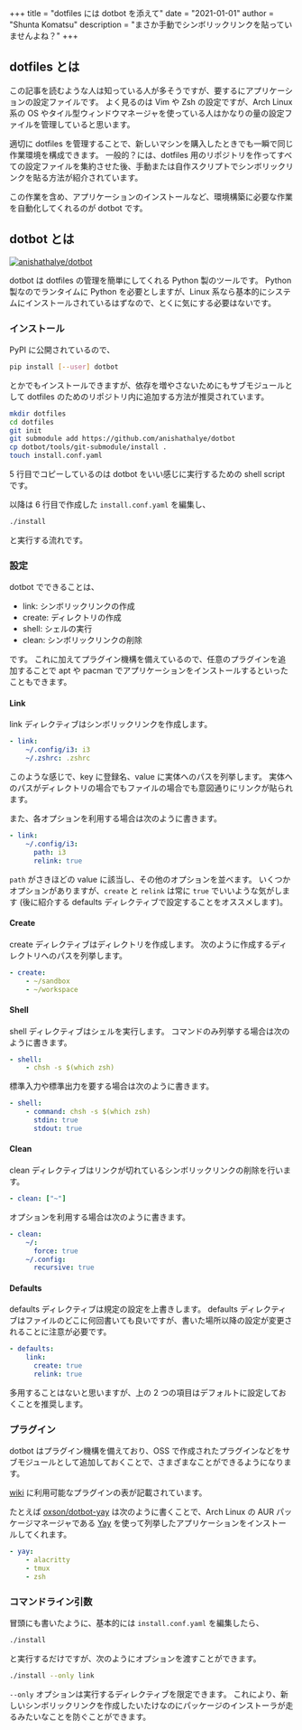 +++
title = "dotfiles には dotbot を添えて"
date = "2021-01-01"
author = "Shunta Komatsu"
description = "まさか手動でシンボリックリンクを貼っていませんよね？"
+++

## dotfiles とは

この記事を読むような人は知っている人が多そうですが、要するにアプリケーションの設定ファイルです。
よく見るのは Vim や Zsh の設定ですが、Arch Linux 系の OS やタイル型ウィンドウマネージャを使っている人はかなりの量の設定ファイルを管理していると思います。

適切に dotfiles を管理することで、新しいマシンを購入したときでも一瞬で同じ作業環境を構成できます。
一般的？には、dotfiles 用のリポジトリを作ってすべての設定ファイルを集約させた後、手動または自作スクリプトでシンボリックリンクを貼る方法が紹介されています。

この作業を含め、アプリケーションのインストールなど、環境構築に必要な作業を自動化してくれるのが dotbot です。

## dotbot とは

[![anishathalye/dotbot](https://gh-card.dev/repos/anishathalye/dotbot.svg)](https://github.com/anishathalye/dotbot)

dotbot は dotfiles の管理を簡単にしてくれる Python 製のツールです。
Python 製なのでランタイムに Python を必要としますが、Linux 系なら基本的にシステムにインストールされているはずなので、とくに気にする必要はないです。

### インストール

PyPI に公開されているので、

```bash
pip install [--user] dotbot
```

とかでもインストールできますが、依存を増やさないためにもサブモジュールとして dotfiles のためのリポジトリ内に追加する方法が推奨されています。

```bash
mkdir dotfiles
cd dotfiles
git init
git submodule add https://github.com/anishathalye/dotbot
cp dotbot/tools/git-submodule/install .
touch install.conf.yaml
```

5 行目でコピーしているのは dotbot をいい感じに実行するための shell script です。

以降は 6 行目で作成した `install.conf.yaml` を編集し、

```bash
./install
```

と実行する流れです。

### 設定

dotbot でできることは、

- link: シンボリックリンクの作成
- create: ディレクトリの作成
- shell: シェルの実行
- clean: シンボリックリンクの削除

です。
これに加えてプラグイン機構を備えているので、任意のプラグインを追加することで apt や pacman でアプリケーションをインストールするといったこともできます。

#### Link

link ディレクティブはシンボリックリンクを作成します。

```yaml
- link:
    ~/.config/i3: i3
    ~/.zshrc: .zshrc
```

このような感じで、key に登録名、value に実体へのパスを列挙します。
実体へのパスがディレクトリの場合でもファイルの場合でも意図通りにリンクが貼られます。

また、各オプションを利用する場合は次のように書きます。

```yaml
- link:
    ~/.config/i3:
      path: i3
      relink: true
```

`path` がさきほどの value に該当し、その他のオプションを並べます。
いくつかオプションがありますが、`create` と `relink` は常に `true` でいいような気がします (後に紹介する defaults ディレクティブで設定することをオススメします)。

#### Create

create ディレクティブはディレクトリを作成します。
次のように作成するディレクトリへのパスを列挙します。

```yaml
- create:
    - ~/sandbox
    - ~/workspace
```

#### Shell

shell ディレクティブはシェルを実行します。
コマンドのみ列挙する場合は次のように書きます。

```yaml
- shell:
    - chsh -s $(which zsh)
```

標準入力や標準出力を要する場合は次のように書きます。

```yaml
- shell:
    - command: chsh -s $(which zsh)
      stdin: true
      stdout: true
```

#### Clean

clean ディレクティブはリンクが切れているシンボリックリンクの削除を行います。

```yaml
- clean: ["~"]
```

オプションを利用する場合は次のように書きます。

```yaml
- clean:
    ~/:
      force: true
    ~/.config:
      recursive: true
```

#### Defaults

defaults ディレクティブは規定の設定を上書きします。
defaults ディレクティブはファイルのどこに何回書いても良いですが、書いた場所以降の設定が変更されることに注意が必要です。

```yaml
- defaults:
    link:
      create: true
      relink: true
```

多用することはないと思いますが、上の 2 つの項目はデフォルトに設定しておくことを推奨します。

### プラグイン

dotbot はプラグイン機構を備えており、OSS で作成されたプラグインなどをサブモジュールとして追加しておくことで、さまざまなことができるようになります。

[wiki](https://github.com/anishathalye/dotbot/wiki/Plugins) に利用可能なプラグインの表が記載されています。

たとえば [oxson/dotbot-yay](https://github.com/oxson/dotbot-yay) は次のように書くことで、Arch Linux の AUR パッケージマネージャである [Yay](https://github.com/Jguer/yay) を使って列挙したアプリケーションをインストールしてくれます。

```yaml
- yay:
    - alacritty
    - tmux
    - zsh
```

### コマンドライン引数

冒頭にも書いたように、基本的には `install.conf.yaml` を編集したら、

```bash
./install
```

と実行するだけですが、次のようにオプションを渡すことができます。

```bash
./install --only link
```

`--only` オプションは実行するディレクティブを限定できます。
これにより、新しいシンボリックリンクを作成したいたけなのにパッケージのインストーラが走るみたいなことを防ぐことができます。

